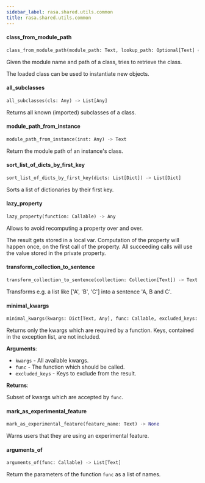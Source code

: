 ```yaml
---
sidebar_label: rasa.shared.utils.common
title: rasa.shared.utils.common
---
```


#### class\_from\_module\_path

```python
class_from_module_path(module_path: Text, lookup_path: Optional[Text] = None) -> Any
```

Given the module name and path of a class, tries to retrieve the class.

The loaded class can be used to instantiate new objects.

#### all\_subclasses

```python
all_subclasses(cls: Any) -> List[Any]
```

Returns all known (imported) subclasses of a class.

#### module\_path\_from\_instance

```python
module_path_from_instance(inst: Any) -> Text
```

Return the module path of an instance&#x27;s class.

#### sort\_list\_of\_dicts\_by\_first\_key

```python
sort_list_of_dicts_by_first_key(dicts: List[Dict]) -> List[Dict]
```

Sorts a list of dictionaries by their first key.

#### lazy\_property

```python
lazy_property(function: Callable) -> Any
```

Allows to avoid recomputing a property over and over.

The result gets stored in a local var. Computation of the property
will happen once, on the first call of the property. All
succeeding calls will use the value stored in the private property.

#### transform\_collection\_to\_sentence

```python
transform_collection_to_sentence(collection: Collection[Text]) -> Text
```

Transforms e.g. a list like [&#x27;A&#x27;, &#x27;B&#x27;, &#x27;C&#x27;] into a sentence &#x27;A, B and C&#x27;.

#### minimal\_kwargs

```python
minimal_kwargs(kwargs: Dict[Text, Any], func: Callable, excluded_keys: Optional[List] = None) -> Dict[Text, Any]
```

Returns only the kwargs which are required by a function. Keys, contained in
the exception list, are not included.

**Arguments**:

- `kwargs` - All available kwargs.
- `func` - The function which should be called.
- `excluded_keys` - Keys to exclude from the result.
  

**Returns**:

  Subset of kwargs which are accepted by `func`.

#### mark\_as\_experimental\_feature

```python
mark_as_experimental_feature(feature_name: Text) -> None
```

Warns users that they are using an experimental feature.

#### arguments\_of

```python
arguments_of(func: Callable) -> List[Text]
```

Return the parameters of the function `func` as a list of names.

